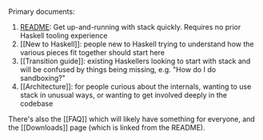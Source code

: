 Primary documents:

1. [README](../#readme): Get up-and-running with stack quickly. Requires no prior Haskell tooling experience
2. [[New to Haskell]]: people new to Haskell trying to understand how the various pieces fit together should start here
3. [[Transition guide]]: existing Haskellers looking to start with stack and will be confused by things being missing, e.g. "How do I do sandboxing?"
4. [[Architecture]]: for people curious about the internals, wanting to use stack in unusual ways, or wanting to get involved deeply in the codebase

There's also the [[FAQ]] which will likely have something for everyone, and the [[Downloads]] page (which is linked from the README).